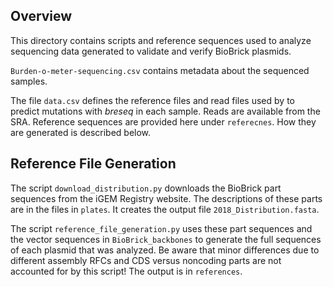 ## Overview

This directory contains scripts and reference sequences used to analyze sequencing
data generated to validate and verify BioBrick plasmids.

`Burden-o-meter-sequencing.csv` contains metadata about the sequenced samples.

The file `data.csv` defines the reference files and read files used by
to predict mutations with _breseq_ in each sample. Reads are available from the SRA.
Reference sequences are provided here under `referecnes`. How they are generated is
described below.

## Reference File Generation

The script `download_distribution.py` downloads the BioBrick part sequences from the iGEM 
Registry website. The descriptions of these parts are in the files in `plates`. It creates 
the output file `2018_Distribution.fasta`.

The script `reference_file_generation.py` uses these part sequences and the vector sequences
in `BioBrick_backbones` to generate the full sequences of each plasmid that was analyzed.
Be aware that minor differences due to different assembly RFCs and CDS versus noncoding
parts are not accounted for by this script! The output is in `references`.
